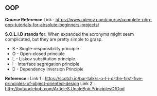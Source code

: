 ## OOP
**Course Reference**
	Link : https://www.udemy.com/course/complete-php-oop-tutorials-for-absolute-beginners-projects/

**S.O.L.I.D stands for:**
When expanded the acronyms might seem complicated, but they are pretty simple to grasp.

 - S - Single-responsibility principle
 - O - Open-closed principle
 - L - Liskov substitution principle
 - I - Interface segregation principle
 - D - Dependency Inversion Principle

**Reference :**
	Link 1 : https://scotch.io/bar-talk/s-o-l-i-d-the-first-five-principles-of-object-oriented-design
	Link 2 : http://butunclebob.com/ArticleS.UncleBob.PrinciplesOfOod

